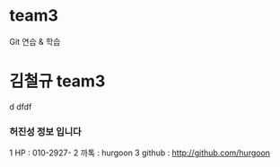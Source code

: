 # team3
Git 연습 &amp; 학습




# 김철규 team3
d
dfdf

### 허진성 정보 입니다
 1 HP : 010-2927-
 2 까톡 : hurgoon
 3 github : http://github.com/hurgoon